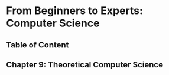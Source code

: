 # From Beginners to Experts: Computer Science
## Table of Content
## Chapter 9: Theoretical Computer Science
